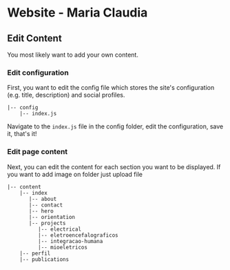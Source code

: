 # Website - Maria Claudia

## Edit Content

You most likely want to add your own content.

### Edit configuration

First, you want to edit the config file which stores the site's configuration (e.g. title, description) and social profiles.

```
|-- config
    |-- index.js
```

Navigate to the `index.js` file in the config folder, edit the configuration, save it, that's it!

### Edit page content

Next, you can edit the content for each section you want to be displayed. If you want to add image on folder just upload file

```
|-- content
    |-- index
       |-- about
       |-- contact
       |-- hero
       |-- orientation
       |-- projects
          |-- electrical
          |-- eletroencefalograficos
          |-- integracao-humana
          |-- mioeletricos
    |-- perfil
    |-- publications
```